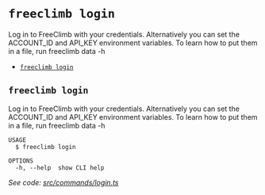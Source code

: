 `freeclimb login`
=================

Log in to FreeClimb with your credentials. Alternatively you can set the ACCOUNT_ID and API_KEY environment variables. To learn how to put them in a file, run freeclimb data -h

* [`freeclimb login`](#freeclimb-login)

## `freeclimb login`

Log in to FreeClimb with your credentials. Alternatively you can set the ACCOUNT_ID and API_KEY environment variables. To learn how to put them in a file, run freeclimb data -h

```
USAGE
  $ freeclimb login

OPTIONS
  -h, --help  show CLI help
```

_See code: [src/commands/login.ts](https://github.com/FreeClimbAPI/freeclimb-cli/blob/v0.5.0/src/commands/login.ts)_

